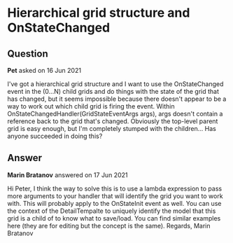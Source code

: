 # Hierarchical grid structure and OnStateChanged

## Question

**Pet** asked on 16 Jun 2021

I've got a hierarchical grid structure and I want to use the OnStateChanged event in the (0...N) child grids and do things with the state of the grid that has changed, but it seems impossible because there doesn't appear to be a way to work out which child grid is firing the event. Within OnStateChangedHandler(GridStateEventArgs<T> args), args doesn't contain a reference back to the grid that's changed. Obviously the top-level parent grid is easy enough, but I'm completely stumped with the children... Has anyone succeeded in doing this?

## Answer

**Marin Bratanov** answered on 17 Jun 2021

Hi Peter, I think the way to solve this is to use a lambda expression to pass more arguments to your handler that will identify the grid you want to work with. This will probably apply to the OnStateInit event as well. You can use the context of the DetailTempalte to uniquely identify the model that this grid is a child of to know what to save/load. You can find similar examples here (they are for editing but the concept is the same). Regards, Marin Bratanov

